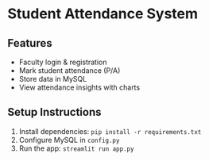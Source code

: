 # Student Attendance System

## Features
- Faculty login & registration
- Mark student attendance (P/A)
- Store data in MySQL
- View attendance insights with charts

## Setup Instructions
1. Install dependencies: `pip install -r requirements.txt`
2. Configure MySQL in `config.py`
3. Run the app: `streamlit run app.py`
